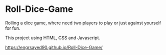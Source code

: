 # Roll-Dice-Game
Rolling a dice game, where need two players to play or just against yourself for fun.

This project using HTML, CSS and Javascript.

https://engrsayed90.github.io/Roll-Dice-Game/
